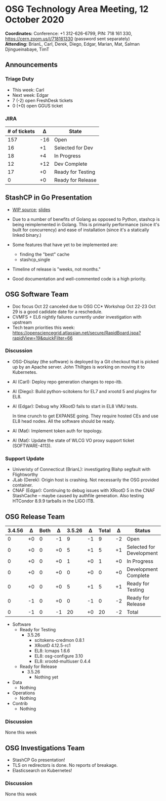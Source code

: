 # OSG Technology Area Meeting, 12 October 2020

**Coordinates:** Conference: +1 312-626-6799, PIN: 718 161 330, <https://cern.zoom.us/j/718161330> (password sent separately)  
**Attending:**   BrianL, Carl, Derek, Diego, Edgar, Marian, Mat, Salman Djingueinabaye, TimT


## Announcements


### Triage Duty

-   This week: Carl
-   Next week: Edgar
-   7 (-2) open FreshDesk tickets
-   0 (+0) open GGUS ticket


### JIRA

| # of tickets | &Delta; | State             |
|------------ |------- |----------------- |
| 157          | -16     | Open              |
| 16           | +1      | Selected for Dev  |
| 18           | +4      | In Progress       |
| 12           | +12     | Dev Complete      |
| 17           | +0      | Ready for Testing |
| 0            | +0      | Ready for Release |


## StashCP in Go Presentation

- [WIP source](https://github.com/salmandjing/stashcp); [slides](2020-10-12.stashcp-golang.pptx)
- Due to a number of benefits of Golang as opposed to Python, stashcp is being
  reimplemented in Golang.  This is primarily performance (since it's built for
  concurrency) and ease of installation (since it's a statically linked binary.)

- Some features that have yet to be implemented are:
  - finding the "best" cache
  - stashcp_single

- Timeline of release is "weeks, not months."

- Good documentation and well-commented code is a high priority.

## OSG Software Team

-   Doc focus Oct 22 canceled due to OSG CC\* Workshop Oct 22-23
    Oct 29 is a good cadidate date for a reschedule.
-   CVMFS + EL6 nightly failures currently under investigation with upstream
-   Tech team priorities this week: <https://opensciencegrid.atlassian.net/secure/RapidBoard.jspa?rapidView=19&quickFilter=66>


### Discussion

-   OSG-Display (the software) is deployed by a Git checkout that is picked up
    by an Apache server.  John Thiltges is working on moving it to Kubernetes.

-   AI (Carl): Deploy repo generation changes to repo-itb.
-   AI (Diego): Build python-scitokens for EL7 and xrootd 5 and plugins for EL8.
-   AI (Edgar): Debug why XRootD fails to start in EL8 VMU tests.

    In time crunch to get EXPANSE going.  They require hosted CEs and use EL8 head nodes.
    All the software should be ready.

-   AI (Mat): Implement token auth for topology.
-   AI (Mat): Update the state of WLCG VO proxy support ticket (SOFTWARE-4113).

### Support Update

-   Univeristy of Connecticut (BrianL): investigating Blahp segfault with Flightworthy
-   JLab (Derek): Origin host is crashing.  Not necessarily the OSG provided container.
-   CNAF (Edgar): Continuing to debug issues with XRootD 5 in the CNAF StashCache &#x2013; maybe caused by authfile generation. Also testing HTCondor 8.9.9 tarballs in the LIGO ITB.


## OSG Release Team

| 3.4.56 | &Delta; | Both | &Delta; | 3.5.26 | &Delta; | Total | &Delta; | Status                   |
| ------ | ------- | ---- | ------- | ------ | ------- | ----- | ------- | ------------------------ |
| 0      | +0      | 0    | -1      | 9      | -1      | 9     | -2      | Open                     |
| 0      | +0      | 0    | +0      | 5      | +1      | 5     | +1      | Selected for Development |
| 0      | +0      | 0    | +0      | 1      | +0      | 1     | +0      | In Progress              |
| 0      | +0      | 0    | +0      | 0      | +0      | 0     | +0      | Development Complete     |
| 0      | +0      | 0    | +0      | 5      | +1      | 5     | +1      | Ready for Testing        |
| 0      | -1      | 0    | +0      | 0      | -1      | 0     | -2      | Ready for Release        |
| 0      | -1      | 0    | -1      | 20     | +0      | 20    | -2      | Total                    |

-   Software  
    -   Ready for Testing  
        -   3.5.26  
            -   scitokens-credmon 0.8.1
            -   XRootD 4.12.5-rc1
            -   EL8: lcmaps 1.6.6
            -   EL8: osg-configure 3.10
            -   EL8: xrootd-multiuser 0.4.4
    -   Ready for Release  
        -   3.5.26  
            -   Nothing yet
-   Data  
    -   Nothing
-   Operations  
    -   Nothing
-   Contrib  
    -   Nothing


### Discussion

None this week


## OSG Investigations Team

-   StashCP Go presentation!
-   TLS on redirectors is done.  No reports of breakage.
-   Elasticsearch on Kubernetes!


### Discussion

None this week
